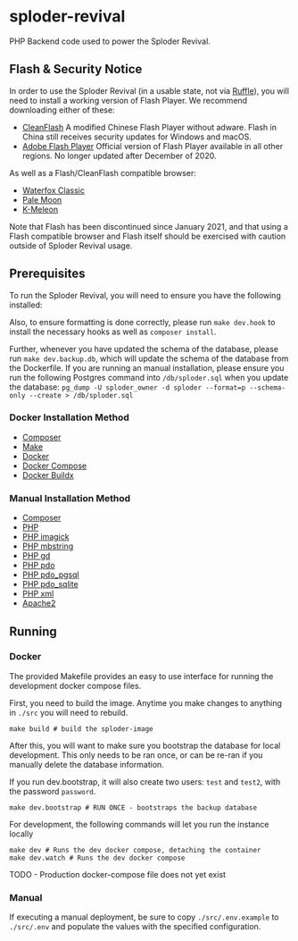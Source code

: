 # sploder-revival

PHP Backend code used to power the Sploder Revival.

## Flash & Security Notice

In order to use the Sploder Revival (in a usable state, not via [Ruffle](https://ruffle.rs/)), you will need to install a working version of Flash Player. We recommend downloading either of these:

- [CleanFlash](https://gitlab.com/cleanflash/installer) A modified Chinese Flash Player without adware. Flash in China still receives security updates for Windows and macOS.
- [Adobe Flash Player](https://archive.org/details/flashplayer_old) Official version of Flash Player available in all other regions. No longer updated after December of 2020.

As well as a Flash/CleanFlash compatible browser:

- [Waterfox Classic](https://classic.waterfox.net/)
- [Pale Moon](https://www.palemoon.org/)
- [K-Meleon](http://kmeleonbrowser.org/forum/read.php?19,154431)

Note that Flash has been discontinued since January 2021, and that using a Flash compatible browser and Flash itself should be exercised with caution outside of Sploder Revival usage.

## Prerequisites

To run the Sploder Revival, you will need to ensure you have the following installed:

Also, to ensure formatting is done correctly, please run `make dev.hook` to install the necessary hooks as well as `composer install`.

Further, whenever you have updated the schema of the database, please run `make dev.backup.db`, which will update the schema of the database from the Dockerfile. If you are running an manual installation, please ensure you run the following Postgres command into `/db/sploder.sql` when you update the database: `pg_dump -U sploder_owner -d sploder --format=p --schema-only --create > /db/sploder.sql`

### Docker Installation Method

- [Composer](https://getcomposer.org/download/)
- [Make](https://www.gnu.org/software/make/)
- [Docker](https://www.docker.com/get-started/)
- [Docker Compose](https://docs.docker.com/compose/install/)
- [Docker Buildx](https://docs.docker.com/reference/cli/docker/buildx/)

### Manual Installation Method

- [Composer](https://getcomposer.org/download/)
- [PHP](https://www.php.net/manual/en/install.php)
- [PHP imagick](https://www.php.net/manual/en/book.imagick.php)
- [PHP mbstring](https://www.php.net/manual/en/book.mbstring.php)
- [PHP gd](https://www.php.net/manual/en/book.image.php)
- [PHP pdo](https://www.php.net/manual/en/book.pdo.php)
- [PHP pdo_pgsql](https://www.php.net/manual/en/ref.pdo-pgsql.php)
- [PHP pdo_sqlite](https://www.php.net/manual/en/ref.pdo-sqlite.php)
- [PHP xml](https://www.php.net/manual/en/simplexml.examples-basic.php)
- [Apache2](https://httpd.apache.org/)

## Running

### Docker

The provided Makefile provides an easy to use interface for running the development docker compose files.

First, you need to build the image. Anytime you make changes to anything in `./src` you will need to rebuild.

```shell
make build # build the sploder-image
```

After this, you will want to make sure you bootstrap the database for local development. This only needs to be ran once, or can be re-ran if you manually delete the database information.

If you run dev.bootstrap, it will also create two users: `test` and `test2`, with the password `password`.

```shell
make dev.bootstrap # RUN ONCE - bootstraps the backup database
```

For development, the following commands will let you run the instance locally
```shell
make dev # Runs the dev docker compose, detaching the container
make dev.watch # Runs the dev docker compose
```

TODO - Production docker-compose file does not yet exist

### Manual

If executing a manual deployment, be sure to copy `./src/.env.example` to `./src/.env` and populate the values with the specified configuration.
